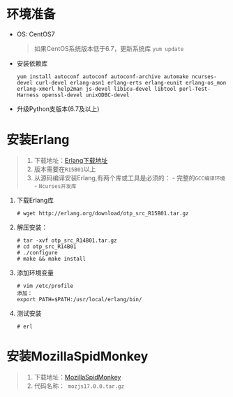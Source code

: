 # 环境准备

- OS: CentOS7
    
    >如果CentOS系统版本低于6.7，更新系统库 `yum update`

- 安装依赖库
    
    `yum install autoconf autoconf autoconf-archive automake ncurses-devel curl-devel erlang-asn1 erlang-erts erlang-eunit erlang-os_mon erlang-xmerl help2man js-devel libicu-devel libtool perl-Test-Harness openssl-devel unixODBC-devel`

- 升级Python支版本(6.7及以上)
    
# 安装Erlang

> 1. 下载地址：[Erlang下载地址](http://www.erlang.org/download/otp_src_R15B01.tar.gz)
> 2. 版本需要在`R15B01`以上
> 3. 从源码编译安装Erlang,有两个库或工具是必须的：
    - 完整的`GCC编译环境`
    - `Ncurses开发库`


1. 下载Erlang库
    ```
    # wget http://erlang.org/download/otp_src_R15B01.tar.gz 
    ```
2. 解压安装：
    ```shell
    # tar -xvf otp_src_R14B01.tar.gz
    # cd otp_src_R14B01
    # ./configure
    # make && make install
    ```
3. 添加环境变量
    ```
    # vim /etc/profile
    添加：
    export PATH=$PATH:/usr/local/erlang/bin/
    ```
4. 测试安装
    ```
    # erl
    ```
    
# 安装MozillaSpidMonkey

> 1. 下载地址：[MozillaSpidMonkey](http://ftp.mozilla.org/pub/mozilla.org/js/mozjs17.0.0.tar.gz)
> 2. 代码名称：` mozjs17.0.0.tar.gz`



    
    
